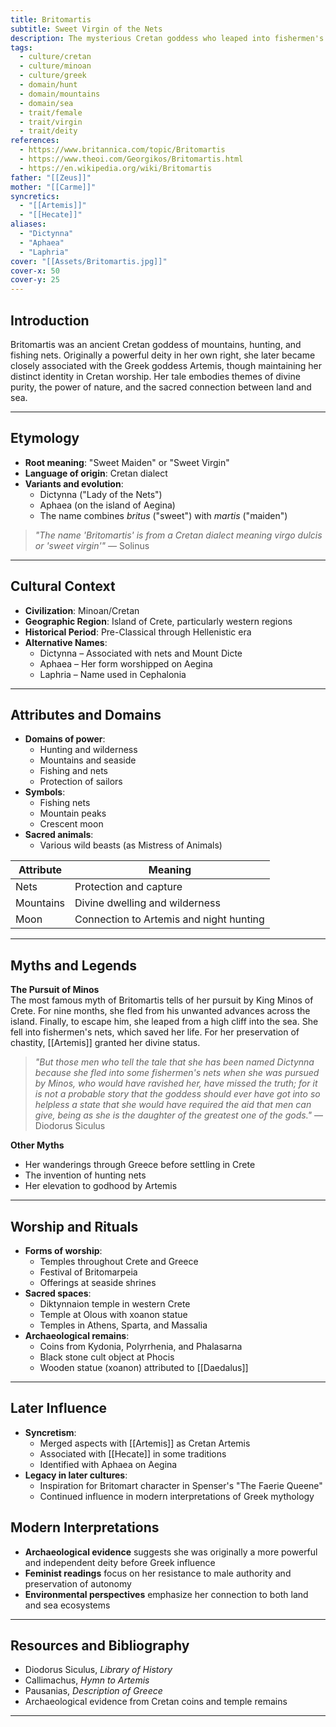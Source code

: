 ```yaml
---
title: Britomartis
subtitle: Sweet Virgin of the Nets
description: The mysterious Cretan goddess who leaped into fishermen's nets, becoming the divine patroness of hunters and sailors
tags:
  - culture/cretan
  - culture/minoan
  - culture/greek
  - domain/hunt
  - domain/mountains
  - domain/sea
  - trait/female
  - trait/virgin
  - trait/deity
references:
  - https://www.britannica.com/topic/Britomartis
  - https://www.theoi.com/Georgikos/Britomartis.html
  - https://en.wikipedia.org/wiki/Britomartis
father: "[[Zeus]]"
mother: "[[Carme]]"
syncretics:
  - "[[Artemis]]"
  - "[[Hecate]]"
aliases:
  - "Dictynna"
  - "Aphaea"
  - "Laphria"
cover: "[[Assets/Britomartis.jpg]]"
cover-x: 50
cover-y: 25
---
```

## Introduction
Britomartis was an ancient Cretan goddess of mountains, hunting, and fishing nets. Originally a powerful deity in her own right, she later became closely associated with the Greek goddess Artemis, though maintaining her distinct identity in Cretan worship. Her tale embodies themes of divine purity, the power of nature, and the sacred connection between land and sea.

---

## Etymology

- **Root meaning**: "Sweet Maiden" or "Sweet Virgin"
- **Language of origin**: Cretan dialect
- **Variants and evolution**: 
  - Dictynna ("Lady of the Nets")
  - Aphaea (on the island of Aegina)
  - The name combines *britus* ("sweet") with *martis* ("maiden")

> *"The name 'Britomartis' is from a Cretan dialect meaning virgo dulcis or 'sweet virgin'"*
— Solinus

---

## Cultural Context

- **Civilization**: Minoan/Cretan
- **Geographic Region**: Island of Crete, particularly western regions
- **Historical Period**: Pre-Classical through Hellenistic era
- **Alternative Names**:
  - Dictynna – Associated with nets and Mount Dicte
  - Aphaea – Her form worshipped on Aegina
  - Laphria – Name used in Cephalonia

---

## Attributes and Domains

- **Domains of power**: 
  - Hunting and wilderness
  - Mountains and seaside
  - Fishing and nets
  - Protection of sailors
- **Symbols**: 
  - Fishing nets
  - Mountain peaks
  - Crescent moon
- **Sacred animals**: 
  - Various wild beasts (as Mistress of Animals)

| Attribute | Meaning |
|-----------|----------|
| Nets | Protection and capture |
| Mountains | Divine dwelling and wilderness |
| Moon | Connection to Artemis and night hunting |

---

## Myths and Legends

**The Pursuit of Minos**  
The most famous myth of Britomartis tells of her pursuit by King Minos of Crete. For nine months, she fled from his unwanted advances across the island. Finally, to escape him, she leaped from a high cliff into the sea. She fell into fishermen's nets, which saved her life. For her preservation of chastity, [[Artemis]] granted her divine status.

> *"But those men who tell the tale that she has been named Dictynna because she fled into some fishermen's nets when she was pursued by Minos, who would have ravished her, have missed the truth; for it is not a probable story that the goddess should ever have got into so helpless a state that she would have required the aid that men can give, being as she is the daughter of the greatest one of the gods."*
— Diodorus Siculus

**Other Myths**  
- Her wanderings through Greece before settling in Crete
- The invention of hunting nets
- Her elevation to godhood by Artemis

---

## Worship and Rituals

- **Forms of worship**: 
  - Temples throughout Crete and Greece
  - Festival of Britomarpeia
  - Offerings at seaside shrines
- **Sacred spaces**: 
  - Diktynnaion temple in western Crete
  - Temple at Olous with xoanon statue
  - Temples in Athens, Sparta, and Massalia
- **Archaeological remains**: 
  - Coins from Kydonia, Polyrrhenia, and Phalasarna
  - Black stone cult object at Phocis
  - Wooden statue (xoanon) attributed to [[Daedalus]]

---

## Later Influence

- **Syncretism**: 
  - Merged aspects with [[Artemis]] as Cretan Artemis
  - Associated with [[Hecate]] in some traditions
  - Identified with Aphaea on Aegina
- **Legacy in later cultures**:
  - Inspiration for Britomart character in Spenser's "The Faerie Queene"
  - Continued influence in modern interpretations of Greek mythology

## Modern Interpretations

- **Archaeological evidence** suggests she was originally a more powerful and independent deity before Greek influence
- **Feminist readings** focus on her resistance to male authority and preservation of autonomy
- **Environmental perspectives** emphasize her connection to both land and sea ecosystems

---

## Resources and Bibliography

- Diodorus Siculus, *Library of History*
- Callimachus, *Hymn to Artemis*
- Pausanias, *Description of Greece*
- Archaeological evidence from Cretan coins and temple remains

---